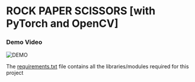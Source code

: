 # ROCK PAPER SCISSORS \[with PyTorch and OpenCV]
### Demo Video
![DEMO](demo.gif)

The [requirements.txt](requirements.txt) file contains all the libraries/modules required for this project
